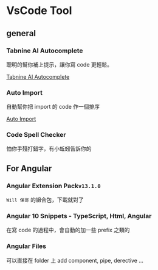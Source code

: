 # VsCode Tool

## general

### Tabnine AI Autocomplete 

聰明的幫你補上提示，讓你寫 code 更輕鬆。

[Tabnine AI Autocomplete ](https://marketplace.visualstudio.com/items?itemName=TabNine.tabnine-vscode)

### Auto Import

自動幫你把 import 的 code 作一個排序

[Auto Import](https://marketplace.visualstudio.com/items?itemName=steoates.autoimport)

### Code Spell Checker

怕你手殘打錯字，有小蚯蚓告訴你的



## For Angular 

### Angular Extension Pack`v13.1.0`

`Will 保哥` 的組合包，下載就對了

### Angular 10 Snippets - TypeScript, Html, Angular

在寫 code 的過程中，會自動的加一些 prefix 之類的

### Angular Files

可以直接在 folder 上 add component, pipe, derective ...





